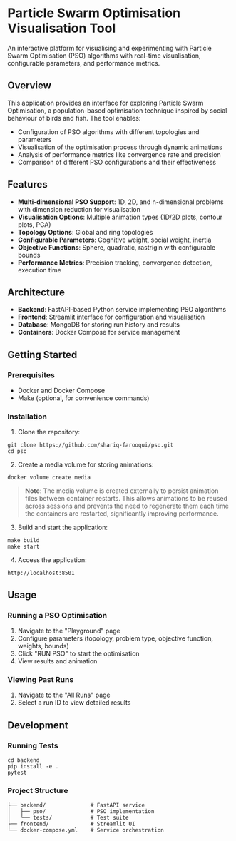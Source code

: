 # Particle Swarm Optimisation Visualisation Tool

An interactive platform for visualising and experimenting with Particle Swarm Optimisation (PSO) algorithms with real-time visualisation, configurable parameters, and performance metrics.

## Overview

This application provides an interface for exploring Particle Swarm Optimisation, a population-based optimisation technique inspired by social behaviour of birds and fish. The tool enables:

- Configuration of PSO algorithms with different topologies and parameters
- Visualisation of the optimisation process through dynamic animations
- Analysis of performance metrics like convergence rate and precision
- Comparison of different PSO configurations and their effectiveness

## Features

- **Multi-dimensional PSO Support**: 1D, 2D, and n-dimensional problems with dimension reduction for visualisation
- **Visualisation Options**: Multiple animation types (1D/2D plots, contour plots, PCA)
- **Topology Options**: Global and ring topologies
- **Configurable Parameters**: Cognitive weight, social weight, inertia
- **Objective Functions**: Sphere, quadratic, rastrigin with configurable bounds
- **Performance Metrics**: Precision tracking, convergence detection, execution time

## Architecture

- **Backend**: FastAPI-based Python service implementing PSO algorithms
- **Frontend**: Streamlit interface for configuration and visualisation
- **Database**: MongoDB for storing run history and results
- **Containers**: Docker Compose for service management

## Getting Started

### Prerequisites
- Docker and Docker Compose
- Make (optional, for convenience commands)

### Installation

1. Clone the repository:
```
git clone https://github.com/shariq-farooqui/pso.git
cd pso
```

2. Create a media volume for storing animations:
```
docker volume create media
```

> **Note**: The media volume is created externally to persist animation files between container restarts. This allows animations to be reused across sessions and prevents the need to regenerate them each time the containers are restarted, significantly improving performance.

3. Build and start the application:
```
make build
make start
```

4. Access the application:
```
http://localhost:8501
```

## Usage

### Running a PSO Optimisation

1. Navigate to the "Playground" page
2. Configure parameters (topology, problem type, objective function, weights, bounds)
3. Click "RUN PSO" to start the optimisation
4. View results and animation

### Viewing Past Runs

1. Navigate to the "All Runs" page
2. Select a run ID to view detailed results

## Development

### Running Tests
```
cd backend
pip install -e .
pytest
```

### Project Structure
```
├── backend/              # FastAPI service
│   ├── pso/              # PSO implementation
│   └── tests/            # Test suite
├── frontend/             # Streamlit UI
└── docker-compose.yml    # Service orchestration
```

